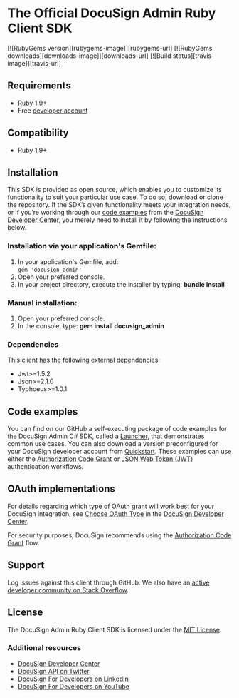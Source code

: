 # The Official DocuSign Admin Ruby Client SDK

[![RubyGems version][rubygems-image]][rubygems-url]
[![RubyGems downloads][downloads-image]][downloads-url]
[![Build status][travis-image]][travis-url]

## Requirements
*   Ruby 1.9+
*   Free [developer account](https://go.docusign.com/sandbox/productshot/?elqCampaignId=16531)

## Compatibility
*   Ruby 1.9+

## Installation
This SDK is provided as open source, which enables you to customize its functionality to suit your particular use case. To do so, download or clone the repository. If the SDK’s given functionality meets your integration needs, or if you’re working through our [code examples](https://developers.docusign.com/docs/admin-api/how-to/) from the [DocuSign Developer Center](https://developers.docusign.com/), you merely need to install it by following the instructions below.

### Installation via your application's Gemfile:
1. In your application's Gemfile, add:  
    `gem 'docusign_admin'`
2. Open your preferred console.
3. In your project directory, execute the installer by typing: **bundle install**

### Manual installation:
1. Open your preferred console.
2. In the console, type: **gem install docusign_admin**

### Dependencies
This client has the following external dependencies:
*   Jwt>=1.5.2
*   Json>=2.1.0
*   Typhoeus>=1.0.1

## Code examples
You can find on our GitHub a self-executing package of code examples for the DocuSign Admin C# SDK, called a [Launcher](https://github.com/docusign/code-examples-ruby/blob/master/README.md), that demonstrates common use cases. You can also download a version preconfigured for your DocuSign developer account from [Quickstart](https://developers.docusign.com/docs/esign-rest-api/quickstart/). These examples can use either the [Authorization Code Grant](https://developers.docusign.com/docs/admin-api/guides/authentication/oauth2-code-grant) or [JSON Web Token (JWT)](https://developers.docusign.com/docs/admin-api/guides/authentication/oauth2-jsonwebtoken) authentication workflows.

## OAuth implementations
For details regarding which type of OAuth grant will work best for your DocuSign integration, see [Choose OAuth Type](https://developers.docusign.com/platform/auth/choose/) in the [DocuSign Developer Center](https://developers.docusign.com/).

For security purposes, DocuSign recommends using the [Authorization Code Grant](https://developers.docusign.com/docs/admin-api/guides/authentication/oauth2-code-grant) flow.

## Support
Log issues against this client through GitHub. We also have an [active developer community on Stack Overflow](https://stackoverflow.com/questions/tagged/docusignapi).

## License
The DocuSign Admin Ruby Client SDK is licensed under the [MIT License](https://github.com/docusign/docusign-ruby-client/blob/master/LICENSE).

### Additional resources
*   [DocuSign Developer Center](https://developers.docusign.com/)
*   [DocuSign API on Twitter](https://twitter.com/docusignapi)
*   [DocuSign For Developers on LinkedIn](https://www.linkedin.com/showcase/docusign-for-developers/)
*   [DocuSign For Developers on YouTube](https://www.youtube.com/channel/UCJSJ2kMs_qeQotmw4-lX2NQ)
